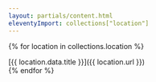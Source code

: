```yaml
---
layout: partials/content.html
eleventyImport: collections["location"]
---
```


{% for location in collections.location %}
   <article markdown="1">
   [{{ location.data.title }}]({{ location.url }})
   </article>
{% endfor %}

